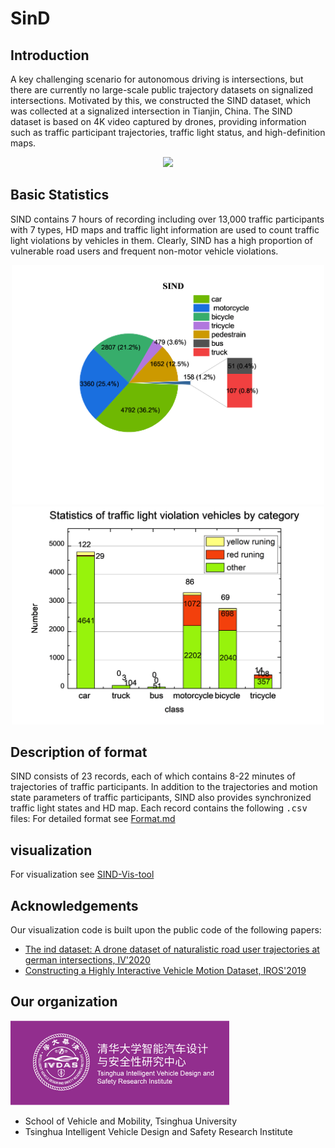 # SinD
## Introduction
A key challenging scenario for autonomous driving is intersections, but there are currently no large-scale public trajectory datasets on signalized intersections. Motivated by this, we constructed the SIND dataset, which was collected at a signalized intersection in Tianjin, China. The SIND dataset is based on 4K video captured by drones, providing information such as traffic participant trajectories, traffic light status, and high-definition maps.  

<div align=center>
<img src="doc/SIND.jpg" width = 800>
</div>   

## Basic Statistics
SIND contains 7 hours of recording including over 13,000 traffic participants with 7 types,  HD maps and traffic light information are used to count traffic light violations by vehicles in them.  Clearly, SIND has a high proportion of vulnerable road users and frequent non-motor vehicle violations.
<div align=center>
<img src="doc/Number and proportion of categories.png" width = 500><img src="doc/veh-traffic light violation.png" width = 500>  
</div>  

## Description of format

SIND consists of 23 records, each of which contains 8-22 minutes of trajectories of traffic participants. In addition to the trajectories and motion state parameters of traffic participants, SIND also provides synchronized traffic light states and HD map. Each record contains the following <kbd>.csv</kbd> files:
For detailed format see [Format.md](Format.md#sdd)  

## visualization  
For visualization see [SIND-Vis-tool](https://github.com/SOTIF-AVLab/SinD/tree/main/SIND-Vis-tool)

## Acknowledgements

Our visualization code is built upon the public code of the following papers:
* [ The ind dataset: A drone dataset of naturalistic road user trajectories at german intersections, IV'2020](https://github.com/ika-rwth-aachen/drone-dataset-tools)
* [Constructing a Highly Interactive Vehicle Motion Dataset, IROS'2019](https://github.com/interaction-dataset/interaction-dataset)

## Our organization
<img src="doc/logo.png" width = 350>

- School of Vehicle and Mobility, Tsinghua University
- Tsinghua Intelligent Vehicle Design and Safety Research Institute
